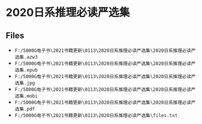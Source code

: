# 2020日系推理必读严选集

## Files

- `F:/5000G电子书\2021书籍更新\0113\2020日系推理必读严选集\2020日系推理必读严选集.azw3`
- `F:/5000G电子书\2021书籍更新\0113\2020日系推理必读严选集\2020日系推理必读严选集.epub`
- `F:/5000G电子书\2021书籍更新\0113\2020日系推理必读严选集\2020日系推理必读严选集.jpg`
- `F:/5000G电子书\2021书籍更新\0113\2020日系推理必读严选集\2020日系推理必读严选集.mobi`
- `F:/5000G电子书\2021书籍更新\0113\2020日系推理必读严选集\2020日系推理必读严选集.pdf`
- `F:/5000G电子书\2021书籍更新\0113\2020日系推理必读严选集\files.txt`
